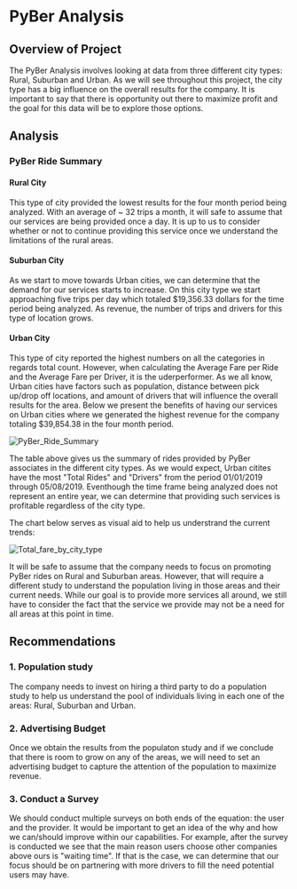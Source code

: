 # PyBer Analysis

## Overview of Project

The PyBer Analysis involves looking at data from three different city types: Rural, Suburban and Urban. As we will see throughout this project, the city type has a big influence on the overall results for the company. It is important to say that there is opportunity out there to maximize profit and the goal for this data will be to explore those options.

## Analysis 

### PyBer Ride Summary

#### Rural City

This type of city provided the lowest results for the four month period being analyzed. With an average of ~ 32 trips a month, it will safe to assume that our services are being provided once a day. It is up to us to consider whether or not to continue providing this service once we understand the limitations of the rural areas. 

#### Suburban City

As we start to move towards Urban cities, we can determine that the demand for our services starts to increase. On this city type we start approaching five trips per day which totaled $19,356.33 dollars for the time period being analyzed. As revenue, the number of trips and drivers for this type of location grows.

#### Urban City

This type of city reported the highest numbers on all the categories in regards total count. However, when calculating the Average Fare per Ride and the Average Fare per Driver, it is the uderperformer. As we all know, Urban cities have factors such as population, distance between pick up/drop off locations, and amount of drivers that will influence the overall results for the area. Below we present the benefits of having our services on Urban cities where we generated the highest revenue for the company totaling $39,854.38 in the four month period.

![PyBer_Ride_Summary](https://user-images.githubusercontent.com/107765611/179424726-77cfe155-3b52-47a6-b8ef-82083ef70c4a.png)


The table above gives us the summary of rides provided by PyBer associates in the different city types. As we would expect, Urban citites have the most "Total Rides" and "Drivers" from the period 01/01/2019 through 05/08/2019. Eventhough the time frame being analyzed does not represent an entire year, we can determine that providing such services is profitable regardless of the city type.

The chart below serves as visual aid to help us understrand the current trends:

![Total_fare_by_city_type](https://user-images.githubusercontent.com/107765611/179424733-9d1784dd-cd59-4d9b-add3-c553d85f0b19.png)

It will be safe to assume that the company needs to focus on promoting PyBer rides on Rural and Suburban areas. However, that will require a different study to understand the population living in those areas and their current needs. While our goal is to provide more services all around, we still have to consider the fact that the service we provide may not be a need for all areas at this point in time.

## Recommendations

### 1. Population study

The company needs to invest on hiring a third party to do a population study to help us understand the pool of individuals living in each one of the areas: Rural, Suburban and Urban.

### 2. Advertising Budget

Once we obtain the results from the populaton study and if we conclude that there is room to grow on any of the areas, we will need to set an advertising budget to capture the attention of the population to maximize revenue.

### 3. Conduct a Survey

We should conduct multiple surveys on both ends of the equation: the user and the provider. It would be important to get an idea of the why and how we can/should improve within our capabilities. For example, after the survey is conducted we see that the main reason users choose other companies above ours is "waiting time". If that is the case, we can determine that our focus should be on partnering with more drivers to fill the need potential users may have. 
